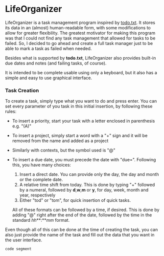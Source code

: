 # LifeOrganizer

LifeOrganizer is a task management program inspired by [todo.txt](http://todotxt.com/). It stores its data in an (almost) human-readable form, 
with some modifications to allow for greater flexibility. The greatest motivator for making this program was that I could not find any task
management that allowed for tasks to be failed. So, I decided to go ahead and create a full task manager just to be able to mark a task as
failed when needed.

Besides what is supported by **todo.txt**, LifeOrganizer also provides built-in due dates and notes (and failing tasks, of course).

It is intended to be complete usable using only a keyboard, but it also has a simple and easy to use graphical interface.

### Task Creation

To create a task, simply type what you want to do and press enter. You can set every parameter of you task in this initial insertion, by following
these rules:
- To insert a priority, start your task with a letter enclosed in parenthesis e.g. "(A)"
- To insert a project, simply start a word with a "+" sign and it will be removed from the name and added as a project
- Similarly with contexts, but the symbol used is "@"
- To insert a due date, you must precede the date with "due=". Following this, you have many choices:
	1. Insert a direct date. You can provide only the day, the day and month or the complete date.
	2. A relative time shift from today. This is done by typing "+" followed by a numeral, followed by **d**,__w__,**m** or __y__, for day, week, month and year, 
	respectively
	3. Either "tod" or "tom", for quick insertion of quick tasks.
	
	All of these formats can be followed by a time, if desired. This is done by adding "@" right after the end of the date, followed by the time in
	the standard *hh***:***mm* format.
	
Even though all of this can be done at the time of creating the task, you can also just provide the name of the task and fill out the data that
you want in the user interface.

`code segment`